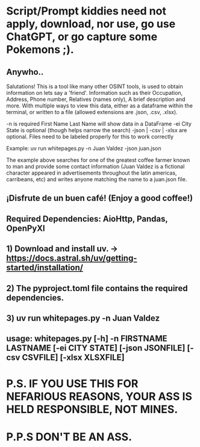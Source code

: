 # Script/Prompt kiddies need not apply, download, nor use, go use ChatGPT, or go capture some Pokemons ;).

## Anywho..

Salutations! This is a tool like many other OSINT tools, is used to obtain information on lets say a 'friend'.
Information such as their Occupation, Address, Phone number, Relatives (names only), A brief description and more.
With multiple ways to view this data, either as a dataframe within the terminal, or written to a file (allowed
extensions are .json, .csv, .xlsx).

-n is required First Name Last Name will show data in a DataFrame
-ei City State is optional (though helps narrow the search)
-json | -csv | -xlsx are optional. Files need to be labeled properly for this to work correctly 

Example: uv run whitepages.py -n Juan Valdez -json juan.json

The example above searches for one of the greatest coffee farmer known to man and provide some contact information
(Juan Valdez is a fictional character appeared in advertisements throughout the latin americas, carribeans, etc)
and writes anyone matching the name to a juan.json file.
## ¡Disfrute de un buen café! (Enjoy a good coffee!)

## Required Dependencies: AioHttp, Pandas, OpenPyXl
## 1) Download and install uv. -> https://docs.astral.sh/uv/getting-started/installation/
## 2) The pyproject.toml file contains the required dependencies.
## 3) uv run whitepages.py -n Juan Valdez 

## usage: whitepages.py [-h] -n FIRSTNAME LASTNAME [-ei CITY STATE] [-json JSONFILE] [-csv CSVFILE] [-xlsx XLSXFILE]

# P.S. IF YOU USE THIS FOR NEFARIOUS REASONS, YOUR ASS IS HELD RESPONSIBLE, NOT MINES.

# P.P.S DON'T BE AN ASS.

